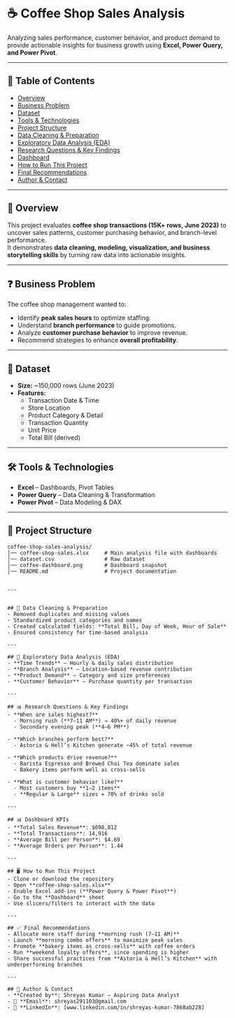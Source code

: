 # ☕ Coffee Shop Sales Analysis  
  

Analyzing sales performance, customer behavior, and product demand to provide actionable insights for business growth using **Excel, Power Query, and Power Pivot**.  

---

## 📑 Table of Contents  
- [Overview](#overview)  
- [Business Problem](#business-problem)  
- [Dataset](#dataset)  
- [Tools & Technologies](#tools--technologies)  
- [Project Structure](#project-structure)  
- [Data Cleaning & Preparation](#data-cleaning--preparation)  
- [Exploratory Data Analysis (EDA)](#exploratory-data-analysis-eda)  
- [Research Questions & Key Findings](#research-questions--key-findings)  
- [Dashboard](#dashboard)  
- [How to Run This Project](#how-to-run-this-project)  
- [Final Recommendations](#final-recommendations)  
- [Author & Contact](#author--contact)  

---

## 📌 Overview  
This project evaluates **coffee shop transactions (15K+ rows, June 2023)** to uncover sales patterns, customer purchasing behavior, and branch-level performance.  
It demonstrates **data cleaning, modeling, visualization, and business storytelling skills** by turning raw data into actionable insights.  

---

## ❓ Business Problem  
The coffee shop management wanted to:  
- Identify **peak sales hours** to optimize staffing.  
- Understand **branch performance** to guide promotions.  
- Analyze **customer purchase behavior** to improve revenue.  
- Recommend strategies to enhance **overall profitability**.  

---

## 📂 Dataset  
- **Size:** ~150,000 rows (June 2023)  
- **Features:**  
  - Transaction Date & Time  
  - Store Location  
  - Product Category & Detail  
  - Transaction Quantity  
  - Unit Price  
  - Total Bill (derived)  

---

## 🛠 Tools & Technologies  
- **Excel** – Dashboards, Pivot Tables  
- **Power Query** – Data Cleaning & Transformation  
- **Power Pivot** – Data Modeling & DAX  

---

## 📁 Project Structure  
```plaintext
coffee-shop-sales-analysis/
│── coffee-shop-sales.xlsx     # Main analysis file with dashboards
│── dataset.csv                # Raw dataset
│── coffee-dashboard.png       # Dashboard snapshot
│── README.md                  # Project documentation

  
---


## 🧹 Data Cleaning & Preparation  
- Removed duplicates and missing values  
- Standardized product categories and names  
- Created calculated fields: **Total Bill, Day of Week, Hour of Sale**  
- Ensured consistency for time-based analysis  

---

## 🔎 Exploratory Data Analysis (EDA)  
- **Time Trends** – Hourly & daily sales distribution  
- **Branch Analysis** – Location-based revenue contribution  
- **Product Demand** – Category and size preferences  
- **Customer Behavior** – Purchase quantity per transaction  

---

## 📊 Research Questions & Key Findings  
- **When are sales highest?**  
  - Morning rush (**7–11 AM**) → 40%+ of daily revenue  
  - Secondary evening peak (**4–6 PM**)  

- **Which branches perform best?**  
  - Astoria & Hell’s Kitchen generate ~45% of total revenue  

- **Which products drive revenue?**  
  - Barista Espresso and Brewed Chai Tea dominate sales  
  - Bakery items perform well as cross-sells  

- **What is customer behavior like?**  
  - Most customers buy **1–2 items**  
  - **Regular & Large** sizes = 70% of drinks sold  

---

## 📊 Dashboard KPIs  
- **Total Sales Revenue**: $698,812  
- **Total Transactions**: 14,916  
- **Average Bill per Person**: $4.69  
- **Average Orders per Person**: 1.44  

---

## 🖥 How to Run This Project  
- Clone or download the repository  
- Open **coffee-shop-sales.xlsx**  
- Enable Excel add-ins (**Power Query & Power Pivot**)  
- Go to the **Dashboard** sheet  
- Use slicers/filters to interact with the data  

---

## ✅ Final Recommendations  
- Allocate more staff during **morning rush (7–11 AM)**  
- Launch **morning combo offers** to maximize peak sales  
- Promote **bakery items as cross-sells** with coffee orders  
- Run **weekend loyalty offers**, since spending is higher  
- Share successful practices from **Astoria & Hell’s Kitchen** with underperforming branches  

---

## 👤 Author & Contact  
- **Created by**: Shreyas Kumar – Aspiring Data Analyst  
- 📧 **Email**: shreyas291103@gmail.com  
- 🔗 **LinkedIn**: [www.linkedin.com/in/shreyas-kumar-7868ab228]

